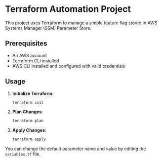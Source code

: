 # Terraform Automation Project

This project uses Terraform to manage a simple feature flag stored in AWS Systems Manager (SSM) Parameter Store.

## Prerequisites

* An AWS account
* Terraform CLI installed
* AWS CLI installed and configured with valid credentials

## Usage

1.  **Initialize Terraform**:
    ```bash
    terraform init
    ```

2.  **Plan Changes**:
    ```bash
    terraform plan
    ```

3.  **Apply Changes**:
    ```bash
    terraform apply
    ```

You can change the default parameter name and value by editing the `variables.tf` file.
